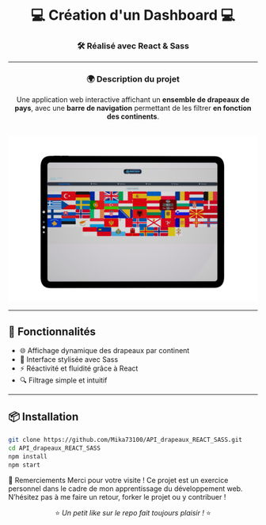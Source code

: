 <div align="center">

# 💻 Création d'un Dashboard 💻

### 🛠️ Réalisé avec **React** & **Sass**

---

### 🌍 Description du projet

Une application web interactive affichant un **ensemble de drapeaux de pays**, avec une **barre de navigation** permettant de les filtrer **en fonction des continents**.

<br>

<img src="https://github.com/Mika73100/API_drapeaux_REACT_SASS/blob/master/public/1637.png" alt="aperçu de l'application" width="600"/>

</div>

---

## 🚀 Fonctionnalités

- 🌐 Affichage dynamique des drapeaux par continent  
- 🎨 Interface stylisée avec Sass  
- ⚡ Réactivité et fluidité grâce à React  
- 🔍 Filtrage simple et intuitif  

---

## 📦 Installation

```bash
git clone https://github.com/Mika73100/API_drapeaux_REACT_SASS.git
cd API_drapeaux_REACT_SASS
npm install
npm start

```
🙌 Remerciements
Merci pour votre visite ! Ce projet est un exercice personnel dans le cadre de mon apprentissage du développement web.
N’hésitez pas à me faire un retour, forker le projet ou y contribuer !

<div align="center">

⭐ *Un petit like sur le repo fait toujours plaisir !* ⭐

</div>
